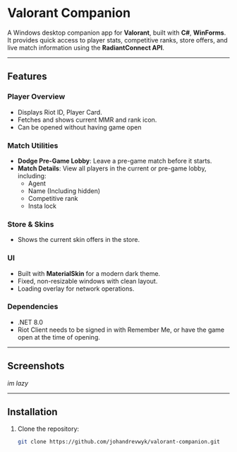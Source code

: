 # Valorant Companion

A Windows desktop companion app for **Valorant**, built with **C#**, **WinForms**. It provides quick access to player stats, competitive ranks, store offers, and live match information using the **RadiantConnect API**.

---

## Features

### Player Overview
- Displays Riot ID, Player Card.
- Fetches and shows current MMR and rank icon.
- Can be opened without having game open

### Match Utilities
- **Dodge Pre-Game Lobby**: Leave a pre-game match before it starts.
- **Match Details**: View all players in the current or pre-game lobby, including:
  - Agent
  - Name (Including hidden)
  - Competitive rank
  - Insta lock

### Store & Skins
- Shows the current skin offers in the store.

### UI
- Built with **MaterialSkin** for a modern dark theme.
- Fixed, non-resizable windows with clean layout.
- Loading overlay for network operations.

### Dependencies

- .NET 8.0
- Riot Client needs to be signed in with Remember Me, or have the game open at the time of opening.

---

## Screenshots

*im lazy*

---

## Installation

1. Clone the repository:
   ```bash
   git clone https://github.com/johandrevwyk/valorant-companion.git